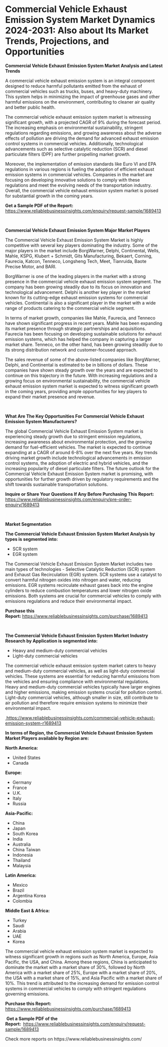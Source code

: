 <p><h1>Commercial Vehicle Exhaust Emission System Market Dynamics 2024-2031: Also about Its Market Trends, Projections, and Opportunities</h1></p><p><strong>Commercial Vehicle Exhaust Emission System Market Analysis and Latest Trends</strong></p>
<p><p>A commercial vehicle exhaust emission system is an integral component designed to reduce harmful pollutants emitted from the exhaust of commercial vehicles such as trucks, buses, and heavy-duty machinery. This system helps in minimizing the impact of greenhouse gases and other harmful emissions on the environment, contributing to cleaner air quality and better public health.</p><p>The commercial vehicle exhaust emission system market is witnessing significant growth, with a projected CAGR of 9% during the forecast period. The increasing emphasis on environmental sustainability, stringent regulations regarding emissions, and growing awareness about the adverse effects of pollution are driving the demand for advanced exhaust emission control systems in commercial vehicles. Additionally, technological advancements such as selective catalytic reduction (SCR) and diesel particulate filters (DPF) are further propelling market growth.</p><p>Moreover, the implementation of emission standards like Euro VI and EPA regulations in various regions is fueling the adoption of efficient exhaust emission systems in commercial vehicles. Companies in the market are focusing on developing innovative solutions to comply with these regulations and meet the evolving needs of the transportation industry. Overall, the commercial vehicle exhaust emission system market is poised for substantial growth in the coming years.</p></p>
<p><strong>Get a Sample PDF of the Report:&nbsp;</strong> <a href="https://www.reliablebusinessinsights.com/enquiry/request-sample/1689413">https://www.reliablebusinessinsights.com/enquiry/request-sample/1689413</a></p>
<p>&nbsp;</p>
<p><strong>Commercial Vehicle Exhaust Emission System Major Market Players</strong></p>
<p><p>The Commercial Vehicle Exhaust Emission System Market is highly competitive with several key players dominating the industry. Some of the major players in the market include BorgWarner, Delphi, Continental, Wells, Mahle, KSPG, Klubert + Schmidt, Gits Manufacturing, Bekaert, Corning, Faurecia, Katcon, Tenneco, Longsheng Tech, Meet, Tianruida, Baote Precise Motor, and BARI.</p><p>BorgWarner is one of the leading players in the market with a strong presence in the commercial vehicle exhaust emission system segment. The company has been growing steadily due to its focus on innovation and technological advancement. Delphi is another key player in the market known for its cutting-edge exhaust emission systems for commercial vehicles. Continental is also a significant player in the market with a wide range of products catering to the commercial vehicle segment.</p><p>In terms of market growth, companies like Mahle, Faurecia, and Tenneco have shown significant progress in recent years. Mahle has been expanding its market presence through strategic partnerships and acquisitions. Faurecia has been focusing on developing sustainable solutions for exhaust emission systems, which has helped the company in capturing a larger market share. Tenneco, on the other hand, has been growing steadily due to its strong distribution network and customer-focused approach.</p><p>The sales revenue of some of the above-listed companies like BorgWarner, Delphi, and Continental is estimated to be in billions of dollars. These companies have shown steady growth over the years and are expected to continue on this trajectory in the future. With increasing regulations and a growing focus on environmental sustainability, the commercial vehicle exhaust emission system market is expected to witness significant growth in the coming years, providing ample opportunities for key players to expand their market presence and revenue.</p></p>
<p>&nbsp;</p>
<p><strong>What Are The Key Opportunities For Commercial Vehicle Exhaust Emission System Manufacturers?</strong></p>
<p><p>The global Commercial Vehicle Exhaust Emission System market is experiencing steady growth due to stringent emission regulations, increasing awareness about environmental protection, and the growing demand for fuel-efficient vehicles. The market is expected to continue expanding at a CAGR of around 6-8% over the next five years. Key trends driving market growth include technological advancements in emission control systems, the adoption of electric and hybrid vehicles, and the increasing popularity of diesel particulate filters. The future outlook for the Commercial Vehicle Exhaust Emission System market is promising, with opportunities for further growth driven by regulatory requirements and the shift towards sustainable transportation solutions.</p></p>
<p><strong>Inquire or Share Your Questions If Any Before Purchasing This Report:</strong> <a href="https://www.reliablebusinessinsights.com/enquiry/pre-order-enquiry/1689413">https://www.reliablebusinessinsights.com/enquiry/pre-order-enquiry/1689413</a></p>
<p>&nbsp;</p>
<p><strong>Market Segmentation</strong></p>
<p><strong>The Commercial Vehicle Exhaust Emission System Market Analysis by types is segmented into:</strong></p>
<p><ul><li>SCR system</li><li>EGR system</li></ul></p>
<p><p>The Commercial Vehicle Exhaust Emission System Market includes two main types of technologies - Selective Catalytic Reduction (SCR) system and Exhaust Gas Recirculation (EGR) system. SCR systems use a catalyst to convert harmful nitrogen oxides into nitrogen and water, reducing emissions. EGR systems recirculate exhaust gases back into the engine cylinders to reduce combustion temperatures and lower nitrogen oxide emissions. Both systems are crucial for commercial vehicles to comply with emissions regulations and reduce their environmental impact.</p></p>
<p><strong>Purchase this Report:&nbsp;</strong><a href="https://www.reliablebusinessinsights.com/purchase/1689413">https://www.reliablebusinessinsights.com/purchase/1689413</a></p>
<p>&nbsp;</p>
<p><strong>The Commercial Vehicle Exhaust Emission System Market Industry Research by Application is segmented into:</strong></p>
<p><ul><li>Heavy and medium-duty commercial vehicles</li><li>Light-duty commercial vehicles</li></ul></p>
<p><p>The commercial vehicle exhaust emission system market caters to heavy and medium-duty commercial vehicles, as well as light-duty commercial vehicles. These systems are essential for reducing harmful emissions from the vehicles and ensuring compliance with environmental regulations. Heavy and medium-duty commercial vehicles typically have larger engines and higher emissions, making emission systems crucial for pollution control. Light-duty commercial vehicles, although smaller in size, still contribute to air pollution and therefore require emission systems to minimize their environmental impact.</p></p>
<p><a href="https://www.reliablebusinessinsights.com/commercial-vehicle-exhaust-emission-system-r1689413">&nbsp;https://www.reliablebusinessinsights.com/commercial-vehicle-exhaust-emission-system-r1689413</a></p>
<p><strong>In terms of Region, the Commercial Vehicle Exhaust Emission System Market Players available by Region are:</strong></p>
<p>
    <p> <strong> North America: </strong>
        <ul>
            <li>United States</li>
            <li>Canada</li>
        </ul>
        </p> 
    <p> <strong> Europe: </strong>
        <ul>
            <li>Germany</li>
            <li>France</li>
            <li>U.K.</li>
            <li>Italy</li>
            <li>Russia</li>
        </ul>
        </p> 
    <p> <strong> Asia-Pacific: </strong>
        <ul>
            <li>China</li>
            <li>Japan</li>
            <li>South Korea</li>
            <li>India</li>
            <li>Australia</li>
            <li>China Taiwan</li>
            <li>Indonesia</li>
            <li>Thailand</li>
            <li>Malaysia</li>
        </ul>
        </p> 
    <p> <strong> Latin America: </strong>
        <ul>
            <li>Mexico</li>
            <li>Brazil</li>
            <li>Argentina Korea</li>
            <li>Colombia</li>
        </ul>
        </p> 
    <p> <strong> Middle East & Africa: </strong>
        <ul>
            <li>Turkey</li>
            <li>Saudi</li>
            <li>Arabia</li>
            <li>UAE</li>
            <li>Korea</li>
        </ul>
    </p>
    </p>
<p><p>The commercial vehicle exhaust emission system market is expected to witness significant growth in regions such as North America, Europe, Asia Pacific, the USA, and China. Among these regions, China is anticipated to dominate the market with a market share of 30%, followed by North America with a market share of 25%, Europe with a market share of 20%, the USA with a market share of 15%, and Asia Pacific with a market share of 10%. This trend is attributed to the increasing demand for emission control systems in commercial vehicles to comply with stringent regulations governing emissions.</p></p>
<p><strong>Purchase this Report: </strong><a href="https://www.reliablebusinessinsights.com/purchase/1689413">https://www.reliablebusinessinsights.com/purchase/1689413</a></p>
<p>&nbsp;<strong>Get a Sample PDF of the Report:&nbsp;&nbsp;</strong><a href="https://www.reliablebusinessinsights.com/enquiry/request-sample/1689413">https://www.reliablebusinessinsights.com/enquiry/request-sample/1689413</a></p>
<p><strong></strong></p>
<p>Check more reports on https://www.reliablebusinessinsights.com/</p>